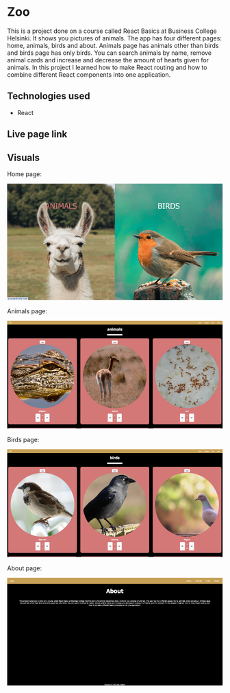 # Zoo

This is a project done on a course called React Basics at Business College Helsinki. It shows you pictures of animals. The app has four different pages: home, animals, birds and about. Animals page has animals other than birds and birds page has only birds. You can search animals by name, remove animal cards and increase and decrease the amount of hearts given for animals. In this project I learned how to make React routing and how to combine different React components into one application.

## Technologies used

- React

## Live page link

## Visuals

Home page:

![Home page](./images/home.png)

Animals page:

![Animals page](./images/animals.png)

Birds page:

![Birds page](./images/birds.png)

About page:

![About page](./images/about.png)
